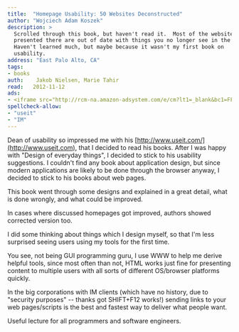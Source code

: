 ```yaml
---
title:	"Homepage Usability: 50 Websites Deconstructed"
author: "Wojciech Adam Koszek"
description: >
  Scrolled through this book, but haven't read it.  Most of the website
  presented there are out of date with things you no longer see in the web.
  Haven't learned much, but maybe because it wasn't my first book on
  usability.
address: "East Palo Alto, CA"
tags:
- books
auth:	 Jakob Nielsen, Marie Tahir
read:	2012-11-12
ads:
- <iframe src="http://rcm-na.amazon-adsystem.com/e/cm?lt1=_blank&bc1=FFFFFF&IS2=1&npa=1&bg1=FFFFFF&fc1=000000&lc1=FF0000&t=wkoszek08-20&o=1&p=8&l=as4&m=amazon&f=ifr&ref=ss_til&asins=073571102X" style="width:120px;height:240px;" scrolling="no" marginwidth="0" marginheight="0" frameborder="0"></iframe>
spellcheck-allow:
- "useit"
- "IM"
---
```

Dean of usability so impressed me with his
[http://www.useit.com/](http://www.useit.com), that I decided to read his
books. After I was happy with "Design of everyday things", I decided to
stick to his usability suggestions. I couldn't find any book about
application design, but since modern applications are likely to be done
through the browser anyway, I decided to stick to his books about web pages.

This book went through some designs and explained in a great detail, what is
done wrongly, and what could be improved.

In cases where discussed homepages got improved, authors showed corrected
version too.

I did some thinking about things which I design myself, so that I'm less
surprised seeing users using my tools for the first time.

You see, not being GUI programming guru, I use WWW to help me derive helpful
tools, since most often than not, HTML works just fine for presenting
content to multiple users with all sorts of different OS/browser platforms
quickly.

In the big corporations with IM clients (which have no history, due to
"security purposes" -- thanks got SHIFT+F12 works!) sending links to your
web pages/scripts is the best and fastest way to deliver what people want.

Useful lecture for all programmers and software engineers.

